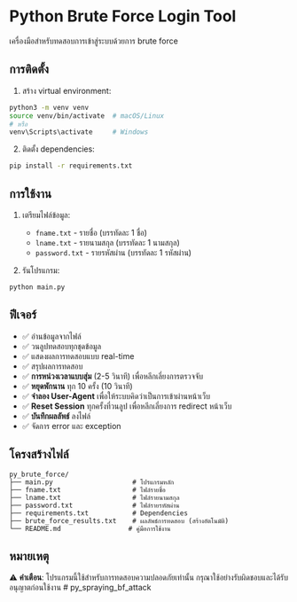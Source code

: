 # Python Brute Force Login Tool

เครื่องมือสำหรับทดสอบการเข้าสู่ระบบด้วยการ brute force

## การติดตั้ง

1. สร้าง virtual environment:
```bash
python3 -m venv venv
source venv/bin/activate  # macOS/Linux
# หรือ
venv\Scripts\activate     # Windows
```

2. ติดตั้ง dependencies:
```bash
pip install -r requirements.txt
```

## การใช้งาน

1. เตรียมไฟล์ข้อมูล:
   - `fname.txt` - รายชื่อ (บรรทัดละ 1 ชื่อ)
   - `lname.txt` - รายนามสกุล (บรรทัดละ 1 นามสกุล)
   - `password.txt` - รายรหัสผ่าน (บรรทัดละ 1 รหัสผ่าน)

2. รันโปรแกรม:
```bash
python main.py
```

## ฟีเจอร์

- ✅ อ่านข้อมูลจากไฟล์
- ✅ วนลูปทดสอบทุกชุดข้อมูล
- ✅ แสดงผลการทดสอบแบบ real-time
- ✅ สรุปผลการทดสอบ
- ✅ **การหน่วงเวลาแบบสุ่ม** (2-5 วินาที) เพื่อหลีกเลี่ยงการตรวจจับ
- ✅ **หยุดพักนาน** ทุก 10 ครั้ง (10 วินาที)
- ✅ **จำลอง User-Agent** เพื่อให้ระบบคิดว่าเป็นการเข้าผ่านหน้าเว็บ
- ✅ **Reset Session** ทุกครั้งที่วนลูป เพื่อหลีกเลี่ยงการ redirect หน้าเว็บ
- ✅ **บันทึกผลลัพธ์** ลงไฟล์
- ✅ จัดการ error และ exception

## โครงสร้างไฟล์

```
py_brute_force/
├── main.py                    # โปรแกรมหลัก
├── fname.txt                  # ไฟล์รายชื่อ
├── lname.txt                  # ไฟล์รายนามสกุล
├── password.txt               # ไฟล์รายรหัสผ่าน
├── requirements.txt           # Dependencies
├── brute_force_results.txt    # ผลลัพธ์การทดสอบ (สร้างอัตโนมัติ)
└── README.md                 # คู่มือการใช้งาน
```

## หมายเหตุ

⚠️ **คำเตือน**: โปรแกรมนี้ใช้สำหรับการทดสอบความปลอดภัยเท่านั้น กรุณาใช้อย่างรับผิดชอบและได้รับอนุญาตก่อนใช้งาน # py_spraying_bf_attack